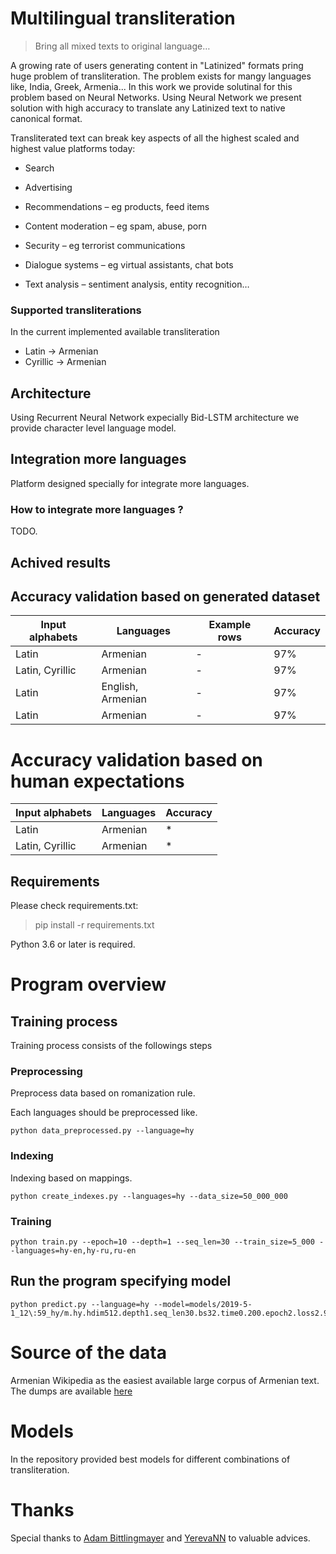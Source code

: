 # Multilingual transliteration

> Bring all mixed texts to original language…

A growing rate of users generating content in "Latinized" formats pring huge problem of transliteration. The problem exists for mangy languages like, India, Greek, Armenia...
In this work we provide solutinal for this problem based on Neural Networks.
Using Neural Network we present solution with high accuracy to translate any Latinized text to native canonical format.

Transliterated text can break key aspects of all the highest scaled and highest value platforms today:

- Search

- Advertising

- Recommendations – eg products, feed items

- Content moderation – eg spam, abuse, porn

- Security – eg terrorist communications

- Dialogue systems – eg virtual assistants, chat bots

- Text analysis – sentiment analysis, entity recognition…

### Supported transliterations
In the current implemented available transliteration 
- Latin -> Armenian
- Cyrillic -> Armenian


## Architecture

Using Recurrent Neural Network expecially Bid-LSTM architecture we provide character level language model.

## Integration more languages

Platform designed specially for integrate more languages.

### How to integrate more languages ?

TODO.

## Achived results

## Accuracy validation based on generated dataset

| Input alphabets |   Languages   | Example rows |  Accuracy |
| --------------- | ------------- | -------- |-------- |
|     Latin       |   Armenian    |  -  | 97%   |
| Latin, Cyrillic |   Armenian    |  -  | 97%   |
|     Latin       |   English, Armenian    |  -  | 97%   |
|     Latin       |   Armenian    |  -  | 97%   |

# Accuracy validation based on human expectations

| Input alphabets | Languages | Accuracy |
| --------------- | --------- | -------- |
|     Latin       | Armenian  |    *     |
| Latin, Cyrillic | Armenian  |    *   |


## Requirements

Please check requirements.txt:

> pip install -r requirements.txt

Python 3.6 or later is required.

# Program overview


## Training process

Training process consists of the followings steps

### Preprocessing

Preprocess data based on romanization rule.<br>

Each languages should be preprocessed like.
 
    python data_preprocessed.py --language=hy


### Indexing
Indexing based on mappings.

    python create_indexes.py --languages=hy --data_size=50_000_000

### Training
 
    python train.py --epoch=10 --depth=1 --seq_len=30 --train_size=5_000 --languages=hy-en,hy-ru,ru-en

## Run the program specifying model

    python predict.py --language=hy --model=models/2019-5-1_12\:59_hy/m.hy.hdim512.depth1.seq_len30.bs32.time0.200.epoch2.loss2.908.h5

# Source of the data

Armenian Wikipedia as the easiest available large corpus of Armenian text. The dumps are available [here](https://dumps.wikimedia.org/hywiki)

# Models

In the repository provided best models for different combinations of transliteration.


# Thanks
Special thanks to [Adam Bittlingmayer](https://www.linkedin.com/in/bittlingmayer) and [YerevaNN](http://yerevann.github.io/) to valuable advices.